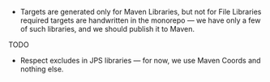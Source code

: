 * Targets are generated only for Maven Libraries, but not for File Libraries required targets are handwritten in the monorepo — we have only a few of such libraries, and we should publish it to Maven.

TODO
* Respect excludes in JPS libraries — for now, we use Maven Coords and nothing else.